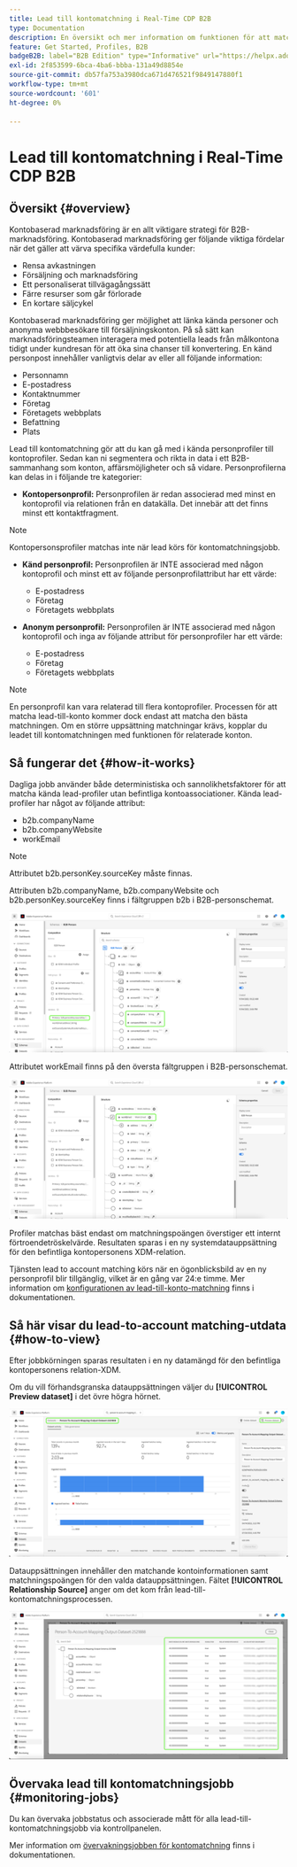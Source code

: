 ```yaml
---
title: Lead till kontomatchning i Real-Time CDP B2B
type: Documentation
description: En översikt och mer information om funktionen för att matcha lead-till-konto i Experience Platform CDP B2B.
feature: Get Started, Profiles, B2B
badgeB2B: label="B2B Edition" type="Informative" url="https://helpx.adobe.com/legal/product-descriptions/real-time-customer-data-platform-b2b-edition-prime-and-ultimate-packages.html newtab=true"
exl-id: 2f853599-6bca-4ba6-bbba-131a49d8854e
source-git-commit: db57fa753a3980dca671d476521f9849147880f1
workflow-type: tm+mt
source-wordcount: '601'
ht-degree: 0%

---
```


# Lead till kontomatchning i Real-Time CDP B2B

## Översikt {#overview}

Kontobaserad marknadsföring är en allt viktigare strategi för B2B-marknadsföring. Kontobaserad marknadsföring ger följande viktiga fördelar när det gäller att värva specifika värdefulla kunder:

- Rensa avkastningen
- Försäljning och marknadsföring
- Ett personaliserat tillvägagångssätt
- Färre resurser som går förlorade
- En kortare säljcykel

Kontobaserad marknadsföring ger möjlighet att länka kända personer och anonyma webbbesökare till försäljningskonton. På så sätt kan marknadsföringsteamen interagera med potentiella leads från målkontona tidigt under kundresan för att öka sina chanser till konvertering. En känd personpost innehåller vanligtvis delar av eller all följande information:

- Personnamn
- E-postadress
- Kontaktnummer
- Företag
- Företagets webbplats
- Befattning
- Plats

Lead till kontomatchning gör att du kan gå med i kända personprofiler till kontoprofiler. Sedan kan ni segmentera och rikta in data i ett B2B-sammanhang som konton, affärsmöjligheter och så vidare. Personprofilerna kan delas in i följande tre kategorier:

- **Kontopersonprofil:** Personprofilen är redan associerad med minst en kontoprofil via relationen från en datakälla. Det innebär att det finns minst ett kontaktfragment.

>[!NOTE]
>
> Kontopersonsprofiler matchas inte när lead körs för kontomatchningsjobb.

- **Känd personprofil:** Personprofilen är INTE associerad med någon kontoprofil och minst ett av följande personprofilattribut har ett värde:

   - E-postadress
   - Företag
   - Företagets webbplats

- **Anonym personprofil:** Personprofilen är INTE associerad med någon kontoprofil och inga av följande attribut för personprofiler har ett värde:

   - E-postadress
   - Företag
   - Företagets webbplats

>[!NOTE]
>
> En personprofil kan vara relaterad till flera kontoprofiler. Processen för att matcha lead-till-konto kommer dock endast att matcha den bästa matchningen. Om en större uppsättning matchningar krävs, kopplar du leadet till kontomatchningen med funktionen för relaterade konton.

## Så fungerar det {#how-it-works}

Dagliga jobb använder både deterministiska och sannolikhetsfaktorer för att matcha kända lead-profiler utan befintliga kontoassociationer. Kända lead-profiler har något av följande attribut:

- b2b.companyName
- b2b.companyWebsite
- workEmail

>[!NOTE]
>
> Attributet b2b.personKey.sourceKey måste finnas.

Attributen b2b.companyName, b2b.companyWebsite och b2b.personKey.sourceKey finns i fältgruppen b2b i B2B-personschemat.

![Personschema B2B visar attribut](/help/rtcdp/accounts/images/b2b-person-schema.png)

Attributet workEmail finns på den översta fältgruppen i B2B-personschemat.

![Personschema B2B visar workEmail](/help/rtcdp/accounts/images/b2b-person-workemail.png)

Profiler matchas bäst endast om matchningspoängen överstiger ett internt förtroendetröskelvärde. Resultaten sparas i en ny systemdatauppsättning för den befintliga kontopersonens XDM-relation.

Tjänsten lead to account matching körs när en ögonblicksbild av en ny personprofil blir tillgänglig, vilket är en gång var 24:e timme. Mer information om [konfigurationen av lead-till-konto-matchning](/help/rtcdp/accounts/account-profile-ui-guide.md) finns i dokumentationen.

## Så här visar du lead-to-account matching-utdata {#how-to-view}

Efter jobbkörningen sparas resultaten i en ny datamängd för den befintliga kontopersonens relation-XDM.

Om du vill förhandsgranska datauppsättningen väljer du **[!UICONTROL Preview dataset]** i det övre högra hörnet.

![Ny datauppsättning](/help/rtcdp/accounts/images/b2b-dataset-output.png)

Datauppsättningen innehåller den matchande kontoinformationen samt matchningspoängen för den valda datauppsättningen. Fältet **[!UICONTROL Relationship Source]** anger om det kom från lead-till-kontomatchningsprocessen.

![Förhandsgranska datauppsättningens konfidensgrad och utdata](/help/rtcdp/accounts/images/b2b-dataset-preview.png)

## Övervaka lead till kontomatchningsjobb {#monitoring-jobs}

Du kan övervaka jobbstatus och associerade mått för alla lead-till-kontomatchningsjobb via kontrollpanelen.

Mer information om [övervakningsjobben för kontomatchning](/help/dataflows/ui/b2b/monitor-profile-enrichment.md) finns i dokumentationen.
